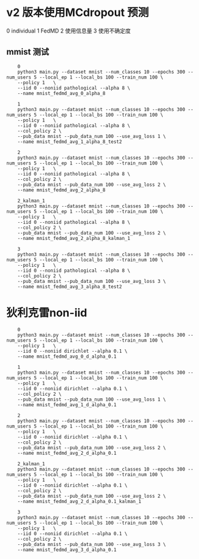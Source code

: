 # v2 版本使用MCdropout 预测
   0  individual
   1  FedMD
   2  使用信息量
   3  使用不确定度


##      mmist 测试
        0
        python3 main.py --dataset mnist --num_classes 10 --epochs 300 --num_users 5 --local_ep 1 --local_bs 100 --train_num 100 \
        --policy 1   \
        --iid 0 --noniid pathological --alpha 8 \
        --name mnist_fedmd_avg_0_alpha_8

        1
        python3 main.py --dataset mnist --num_classes 10 --epochs 300 --num_users 5 --local_ep 1 --local_bs 100 --train_num 100 \
        --policy 1   \
        --iid 0 --noniid pathological --alpha 8 \
        --col_policy 2 \
        --pub_data mnist --pub_data_num 100 --use_avg_loss 1 \
        --name mnist_fedmd_avg_1_alpha_8_test2

        2
        python3 main.py --dataset mnist --num_classes 10 --epochs 300 --num_users 5 --local_ep 1 --local_bs 100 --train_num 100 \
        --policy 1   \
        --iid 0 --noniid pathological --alpha 8 \
        --col_policy 2 \
        --pub_data mnist --pub_data_num 100 --use_avg_loss 2 \
        --name mnist_fedmd_avg_2_alpha_8

        2_kalman_1
        python3 main.py --dataset mnist --num_classes 10 --epochs 300 --num_users 5 --local_ep 1 --local_bs 100 --train_num 100 \
        --policy 1   \
        --iid 0 --noniid pathological --alpha 8 \
        --col_policy 2 \
        --pub_data mnist --pub_data_num 100 --use_avg_loss 2 \
        --name mnist_fedmd_avg_2_alpha_8_kalman_1

        3
        python3 main.py --dataset mnist --num_classes 10 --epochs 300 --num_users 5 --local_ep 1 --local_bs 100 --train_num 100 \
        --policy 1   \
        --iid 0 --noniid pathological --alpha 8 \
        --col_policy 2 \
        --pub_data mnist --pub_data_num 100 --use_avg_loss 3 \
        --name mnist_fedmd_avg_3_alpha_8_test2

# 狄利克雷non-iid
        0
        python3 main.py --dataset mnist --num_classes 10 --epochs 300 --num_users 5 --local_ep 1 --local_bs 100 --train_num 100 \
        --policy 1   \
        --iid 0 --noniid dirichlet --alpha 0.1 \
        --name mnist_fedmd_avg_0_d_alpha_0.1

        1
        python3 main.py --dataset mnist --num_classes 10 --epochs 300 --num_users 5 --local_ep 1 --local_bs 100 --train_num 100 \
        --policy 1   \
        --iid 0 --noniid dirichlet --alpha 0.1 \
        --col_policy 2 \
        --pub_data mnist --pub_data_num 100 --use_avg_loss 1 \
        --name mnist_fedmd_avg_1_d_alpha_0.1

        2
        python3 main.py --dataset mnist --num_classes 10 --epochs 300 --num_users 5 --local_ep 1 --local_bs 100 --train_num 100 \
        --policy 1   \
        --iid 0 --noniid dirichlet --alpha 0.1 \
        --col_policy 2 \
        --pub_data mnist --pub_data_num 100 --use_avg_loss 2 \
        --name mnist_fedmd_avg_2_d_alpha_0.1

        2_kalman_1
        python3 main.py --dataset mnist --num_classes 10 --epochs 300 --num_users 5 --local_ep 1 --local_bs 100 --train_num 100 \
        --policy 1   \
        --iid 0 --noniid dirichlet --alpha 0.1 \
        --col_policy 2 \
        --pub_data mnist --pub_data_num 100 --use_avg_loss 2 \
        --name mnist_fedmd_avg_2_d_alpha_0.1_kalman_1

        3
        python3 main.py --dataset mnist --num_classes 10 --epochs 300 --num_users 5 --local_ep 1 --local_bs 100 --train_num 100 \
        --policy 1   \
        --iid 0 --noniid dirichlet --alpha 0.1 \
        --col_policy 2 \
        --pub_data mnist --pub_data_num 100 --use_avg_loss 3 \
        --name mnist_fedmd_avg_3_d_alpha_0.1
